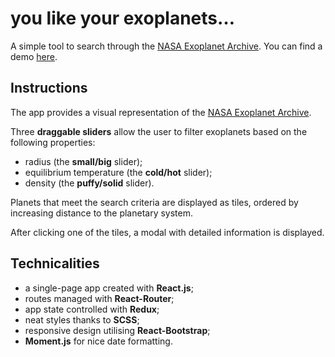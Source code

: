 # you like your exoplanets…

A simple tool to search through the [NASA Exoplanet Archive](https://exoplanetarchive.ipac.caltech.edu/). You can find a demo [here](https://youlikeyourexoplanets.netlify.com/).

## Instructions

The app provides a visual representation of the [NASA Exoplanet Archive](https://exoplanetarchive.ipac.caltech.edu/).

Three **draggable sliders** allow the user to filter exoplanets based on the following properties:
* radius (the **small/big** slider);
* equilibrium temperature (the **cold/hot** slider);
* density (the **puffy/solid** slider).

Planets that meet the search criteria are displayed as tiles, ordered by increasing distance to the planetary system.

After clicking one of the tiles, a modal with detailed information is displayed.

## Technicalities

* a single-page app created with **React.js**;
* routes managed with **React-Router**;
* app state controlled with **Redux**;
* neat styles thanks to **SCSS**;
* responsive design utilising **React-Bootstrap**;
* **Moment.js** for nice date formatting.
